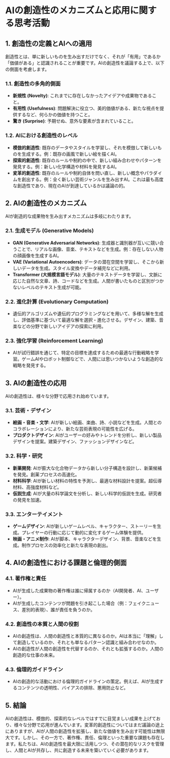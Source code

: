 # AIの創造性のメカニズムと応用に関する思考活動

## 1. 創造性の定義とAIへの適用

創造性とは、単に新しいものを生み出すだけでなく、それが「有用」であるか「価値がある」と認識されることが重要です。AIの創造性を議論する上で、以下の側面を考慮します。

### 1.1. 創造性の多角的側面
- **新規性 (Novelty)**: これまでに存在しなかったアイデアや成果物であること。
- **有用性 (Usefulness)**: 問題解決に役立つ、美的価値がある、新たな視点を提供するなど、何らかの価値を持つこと。
- **驚き (Surprise)**: 予期せぬ、意外な要素が含まれていること。

### 1.2. AIにおける創造性のレベル
- **模倣的創造性**: 既存のデータやスタイルを学習し、それを模倣して新しいものを生成する。例：既存の画風で新しい絵を描くAI。
- **探索的創造性**: 既存のルールや制約の中で、新しい組み合わせやパターンを発見する。例：新しい化学構造や材料を発見するAI。
- **変革的創造性**: 既存のルールや制約自体を問い直し、新しい概念やパラダイムを創出する。例：全く新しい芸術ジャンルを生み出すAI。これは最も高度な創造性であり、現在のAIが到達しているかは議論の的。

## 2. AIの創造性のメカニズム

AIが創造的な成果物を生み出すメカニズムは多岐にわたります。

### 2.1. 生成モデル (Generative Models)
- **GAN (Generative Adversarial Networks)**: 生成器と識別器が互いに競い合うことで、リアルな画像、音楽、テキストなどを生成。例：存在しない人物の顔画像を生成するAI。
- **VAE (Variational Autoencoders)**: データの潜在空間を学習し、そこから新しいデータを生成。スタイル変換やデータ補完などに利用。
- **Transformer (大規模言語モデル)**: 大量のテキストデータを学習し、文脈に応じた自然な文章、詩、コードなどを生成。人間が書いたものと区別がつかないレベルのテキスト生成が可能。

### 2.2. 進化計算 (Evolutionary Computation)
- 遺伝的アルゴリズムや遺伝的プログラミングなどを用いて、多様な解を生成し、評価基準に基づいて最適な解を選択・進化させる。デザイン、建築、音楽などの分野で新しいアイデアの探索に利用。

### 2.3. 強化学習 (Reinforcement Learning)
- AIが試行錯誤を通じて、特定の目標を達成するための最適な行動戦略を学習。ゲームAIやロボット制御などで、人間には思いつかないような創造的な戦略を発見する。

## 3. AIの創造性の応用

AIの創造性は、様々な分野で応用され始めています。

### 3.1. 芸術・デザイン
- **絵画・音楽・文学**: AIが新しい絵画、楽曲、詩、小説などを生成。人間とのコラボレーションにより、新たな芸術表現の可能性を広げる。
- **プロダクトデザイン**: AIがユーザーの好みやトレンドを分析し、新しい製品デザインを提案。建築デザイン、ファッションデザインなど。

### 3.2. 科学・研究
- **新薬開発**: AIが膨大な化合物データから新しい分子構造を設計し、新薬候補を発見。創薬プロセスの高速化。
- **材料科学**: AIが新しい材料の特性を予測し、最適な材料設計を提案。超伝導材料、高強度材料など。
- **仮説生成**: AIが大量の科学論文を分析し、新しい科学的仮説を生成。研究者の発見を加速。

### 3.3. エンターテイメント
- **ゲームデザイン**: AIが新しいゲームレベル、キャラクター、ストーリーを生成。プレイヤーの行動に応じて動的に変化するゲーム体験を提供。
- **映画・アニメ制作**: AIが脚本、キャラクターデザイン、背景、音楽などを生成。制作プロセスの効率化と新たな表現の創出。

## 4. AIの創造性における課題と倫理的側面

### 4.1. 著作権と責任
- AIが生成した成果物の著作権は誰に帰属するのか（AI開発者、AI、ユーザー）。
- AIが生成したコンテンツが問題を引き起こした場合（例：フェイクニュース、差別的表現）、誰が責任を負うのか。

### 4.2. 創造性の本質と人間の役割
- AIの創造性は、人間の創造性と本質的に異なるのか。AIは本当に「理解」して創造しているのか、それとも単なるパターン認識と組み合わせなのか。
- AIの創造性が人間の創造性を代替するのか、それとも拡張するのか。人間の創造的な仕事の未来。

### 4.3. 倫理的ガイドライン
- AIの創造的な活動における倫理的ガイドラインの策定。例えば、AIが生成するコンテンツの透明性、バイアスの排除、悪用防止など。

## 5. 結論

AIの創造性は、模倣的、探索的なレベルではすでに目覚ましい成果を上げており、様々な分野で応用が進んでいます。変革的創造性についてはまだ議論の途上にありますが、AIが人間の創造性を拡張し、新たな価値を生み出す可能性は無限大です。しかし、その一方で、著作権、責任、倫理といった重要な課題も存在します。私たちは、AIの創造性を最大限に活用しつつ、その潜在的なリスクを管理し、人間とAIが共存し、共に創造する未来を築いていく必要があります。